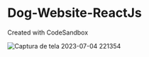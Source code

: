 # Dog-Website-ReactJs
Created with CodeSandbox

![Captura de tela 2023-07-04 221354](https://github.com/HeitorCortopassi/Dog-Website---React-Js/assets/117036117/8038759d-bd9c-4d71-bb59-7f62f099ae50)
